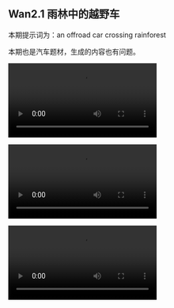 ## Wan2.1 雨林中的越野车

本期提示词为：an offroad car crossing rainforest

本期也是汽车题材，生成的内容也有问题。

<video src="https://github.com/Willian7004/media-blog/blob/main/files/202506/2025060707/Wan2.1_00021.mp4?raw=true" controls style="max-width: 100%;"></video>

<video src="https://github.com/Willian7004/media-blog/blob/main/files/202506/2025060707/Wan2.1_00023.mp4?raw=true" controls style="max-width: 100%;"></video>

<video src="https://github.com/Willian7004/media-blog/blob/main/files/202506/2025060707/Wan2.1_00024.mp4?raw=true" controls style="max-width: 100%;"></video>